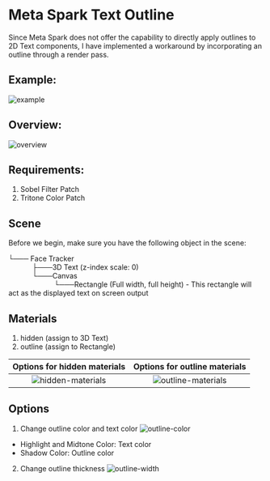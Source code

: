 
# Meta Spark Text Outline
Since Meta Spark does not offer the capability to directly apply outlines to 2D Text components, I have implemented a workaround by incorporating an outline through a render pass.

## Example:
![example](https://github.com/syedzaquan/meta-spark-text-outline/assets/47650227/eed4934d-28f3-4d19-b3df-e4ba102ea843)

## Overview:
![overview](https://github.com/syedzaquan/meta-spark-text-outline/assets/47650227/261a4942-c503-4f7e-b398-9db7f3b0d814)


## Requirements:
1. Sobel Filter Patch
2. Tritone Color Patch

## Scene
Before we begin, make sure you have the following object in the scene:

└─── Face Tracker<br />
&nbsp;&nbsp;&nbsp;&nbsp;&nbsp;&nbsp;&nbsp;&nbsp;&nbsp;&nbsp;&nbsp;&nbsp;├───3D Text (z-index scale: 0) <br />
&nbsp;&nbsp;&nbsp;&nbsp;&nbsp;&nbsp;&nbsp;&nbsp;&nbsp;&nbsp;&nbsp;&nbsp;└───Canvas <br />
&nbsp;&nbsp;&nbsp;&nbsp;&nbsp;&nbsp;&nbsp;&nbsp;&nbsp;&nbsp;&nbsp;&nbsp;&nbsp;&nbsp;&nbsp;&nbsp;&nbsp;&nbsp;&nbsp;&nbsp;&nbsp;&nbsp;&nbsp;└───Rectangle (Full width, full height) - This rectangle will act as the displayed text on screen output

## Materials
1. hidden (assign to 3D Text)
2. outline (assign to Rectangle)

Options for hidden materials   |  Options for outline materials
:-----------------------------:|:-----------------------------:
![hidden-materials](https://github.com/syedzaquan/meta-spark-text-outline/assets/47650227/21a8b28f-bba1-488c-a080-8f8433fabeef)  |  ![outline-materials](https://github.com/syedzaquan/meta-spark-text-outline/assets/47650227/6f55f27f-63d3-4556-b76d-72d7eda78f0a)

## Options
1. Change outline color and text color
![outline-color](https://github.com/syedzaquan/meta-spark-text-outline/assets/47650227/e88ad9fc-9aab-4f5a-9503-4d5bfd19632e)
- Highlight and Midtone Color: Text color
- Shadow Color: Outline color

2. Change outline thickness
![outline-width](https://github.com/syedzaquan/meta-spark-text-outline/assets/47650227/b173a36f-0a19-47e4-88aa-59d07b51a23c)
